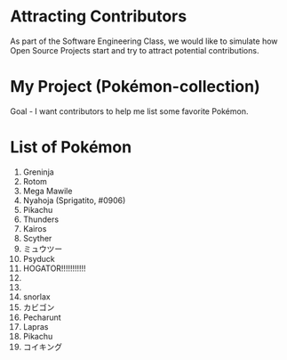 # Attracting Contributors
As part of the Software Engineering Class, we would like to simulate how Open Source Projects start and try to attract potential contributions.

# My Project (Pokémon-collection)
Goal - I want contributors to help me list some favorite Pokémon.

# List of Pokémon
1. Greninja
2. Rotom
3. Mega Mawile
3. Nyahoja (Sprigatito, #0906)
4. Pikachu
5. Thunders
6. Kairos
7. Scyther
8. ミュウツー
9. Psyduck
10. HOGATOR!!!!!!!!!!!
11. 
12. 
13. snorlax
14. カビゴン
15. Pecharunt
16. Lapras
17. Pikachu
18. コイキング
